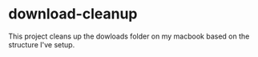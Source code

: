 # download-cleanup
This project cleans up the dowloads folder on my macbook based on the structure I've setup.
